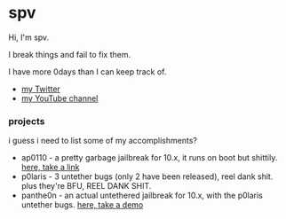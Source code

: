 # spv
Hi, I'm spv.

I break things and fail to fix them.

I have more 0days than I can keep track of.

- [my Twitter](https://twitter.com/__spv)
- [my YouTube channel](https://www.youtube.com/channel/UCDT6YGihpM8BSH3QCWjJGYA)

### projects
i guess i need to list some of my accomplishments?

- ap0110 - a pretty garbage jailbreak for 10.x, it runs on boot but shittily. [here, take a link](https://ap0110.cf)
- p0laris - 3 untether bugs (only 2 have been released), reel dank shit. plus they're BFU, REEL DANK SHIT.
- panthe0n - an actual untethered jailbreak for 10.x, with the p0laris untether bugs. [here, take a demo](https://www.youtube.com/watch?v=jdQmg5qFKus)
